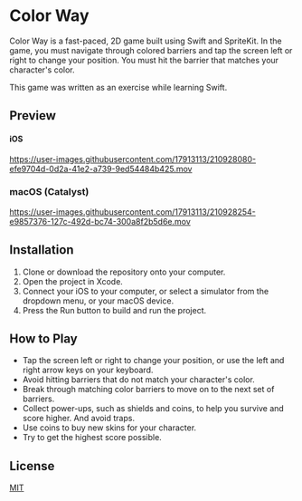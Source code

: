 # Color Way

Color Way is a fast-paced, 2D game built using Swift and SpriteKit. In the game, you must navigate through colored barriers and tap the screen left or right to change your position. You must hit the barrier that matches your character's color.

This game was written as an exercise while learning Swift.

## Preview
#### iOS
https://user-images.githubusercontent.com/17913113/210928080-efe9704d-0d2a-41e2-a739-9ed54484b425.mov
### macOS (Catalyst)
https://user-images.githubusercontent.com/17913113/210928254-e9857376-127c-492d-bc74-300a8f2b5d6e.mov


## Installation
1. Clone or download the repository onto your computer.
2. Open the project in Xcode.
3. Connect your iOS to your computer, or select a simulator from the dropdown menu, or your macOS device.
4. Press the Run button to build and run the project.


## How to Play
- Tap the screen left or right to change your position, or use the left and right arrow keys on your keyboard.
- Avoid hitting barriers that do not match your character's color.
- Break through matching color barriers to move on to the next set of barriers.
- Collect power-ups, such as shields and coins, to help you survive and score higher. And avoid traps.
- Use coins to buy new skins for your character.
- Try to get the highest score possible.


## License
[MIT](LICENSE)

